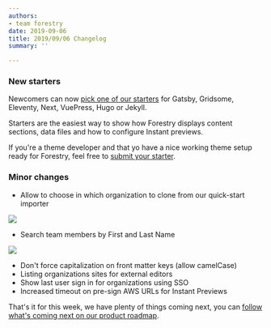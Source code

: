 ```yaml
---
authors:
- team forestry
date: 2019-09-06
title: 2019/09/06 Changelog
summary: ''

---
```

### New starters 

Newcomers can now [pick one of our starters](https://forestry.io/starters/ "Get started with Forestry") for Gatsby, Gridsome, Eleventy, Next, VuePress, Hugo or Jekyll.

Starters are the easiest way to show how Forestry displays content sections, data files and how to configure Instant previews.

If you're a theme developer and that yo have a nice working theme setup ready for Forestry, feel free to [submit your starter](https://github.com/forestryio/forestry.io/issues/new?assignees=DirtyF&labels=starter&template=starter.md&title=New+starter+submission).

### Minor changes

* Allow to choose in which organization to clone from our quick-start importer

![](/uploads/2019/09/quick-start-new-repository.png)

* Search team members by First and Last Name 

![](/uploads/2019/09/search-user-by-name.png)

* Don't force capitalization on front matter keys (allow camelCase)
* Listing organizations sites for external editors
* Show last user sign in for organizations using SSO
* Increased timeout on pre-sign AWS URLs for Instant Previews

That's it for this week, we have plenty of things coming next, you can [follow what's coming next on our product roadmap](https://portal.productboard.com/forestry/1-forestry-io-roadmap/tabs/4-development).